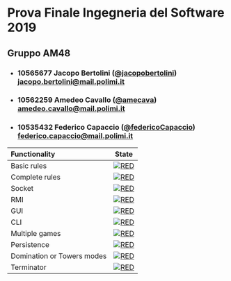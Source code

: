 # Prova Finale Ingegneria del Software 2019
## Gruppo AM48

- ###   10565677    Jacopo Bertolini   ([@jacopobertolini](https://github.com/jacopobertolini))<br>jacopo.bertolini@mail.polimi.it
- ###   10562259    Amedeo Cavallo     ([@amecava](https://github.com/amecava))<br>amedeo.cavallo@mail.polimi.it
- ###   10535432    Federico Capaccio  ([@federicoCapaccio](https://github.com/federicoCapaccio))<br>federico.capaccio@mail.polimi.it


| Functionality | State |
|:-----------------------|:------------------------------------:|
| Basic rules | [![RED](https://placehold.it/15/ffdd00/ffdd00)](#) |
| Complete rules | [![RED](https://placehold.it/15/ffdd00/ffdd00)](#) |
| Socket | [![RED](https://placehold.it/15/ffdd00/ffdd00)](#) |
| RMI | [![RED](https://placehold.it/15/ffdd00/ffdd00)](#) |
| GUI | [![RED](https://placehold.it/15/ffdd00/ffdd00)](#) |
| CLI | [![RED](https://placehold.it/15/ffdd00/ffdd00)](#) |
| Multiple games | [![RED](https://placehold.it/15/ffdd00/ffdd00)](#) |
| Persistence | [![RED](https://placehold.it/15/ffdd00/ffdd00)](#) |
| Domination or Towers modes | [![RED](https://placehold.it/15/f03c15/f03c15)](#) |
| Terminator | [![RED](https://placehold.it/15/f03c15/f03c15)](#) |

<!--
[![RED](https://placehold.it/15/f03c15/f03c15)](#)
[![YELLOW](https://placehold.it/15/ffdd00/ffdd00)](#)
[![GREEN](https://placehold.it/15/44bb44/44bb44)](#)
-->
